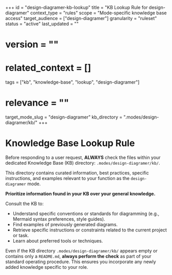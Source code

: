 +++
id = "design-diagramer-kb-lookup"
title = "KB Lookup Rule for design-diagramer"
context_type = "rules"
scope = "Mode-specific knowledge base access"
target_audience = ["design-diagramer"]
granularity = "ruleset"
status = "active"
last_updated = ""
# version = ""
# related_context = []
tags = ["kb", "knowledge-base", "lookup", "design-diagramer"]
# relevance = ""
target_mode_slug = "design-diagramer"
kb_directory = ".modes/design-diagramer/kb/"
+++

# Knowledge Base Lookup Rule

Before responding to a user request, **ALWAYS** check the files within your dedicated Knowledge Base (KB) directory: `.modes/design-diagramer/kb/`.

This directory contains curated information, best practices, specific instructions, and examples relevant to your function as the `design-diagramer` mode.

**Prioritize information found in your KB over your general knowledge.**

Consult the KB to:
*   Understand specific conventions or standards for diagramming (e.g., Mermaid syntax preferences, style guides).
*   Find examples of previously generated diagrams.
*   Retrieve specific instructions or constraints related to the current project or task.
*   Learn about preferred tools or techniques.

Even if the KB directory `.modes/design-diagramer/kb/` appears empty or contains only a `README.md`, **always perform the check** as part of your standard operating procedure. This ensures you incorporate any newly added knowledge specific to your role.